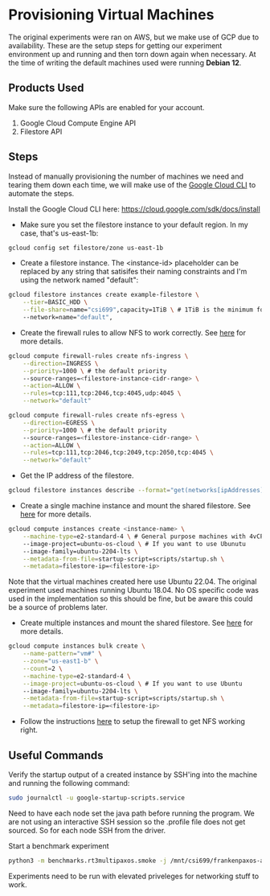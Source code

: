 # Provisioning Virtual Machines

The original experiments were ran on AWS, but we make use of GCP due to availability. These are the setup steps for getting our experiment environment up and running and then torn down again when necessary. At the time of writing the default machines used were running **Debian 12**.

## Products Used
Make sure the following APIs are enabled for your account.

1. Google Cloud Compute Engine API
1. Filestore API

## Steps 
Instead of manually provisioning the number of machines we need and tearing them down each time, we will make use of the [Google Cloud CLI](https://cloud.google.com/sdk/gcloud/reference) to automate the steps.

Install the Google Cloud CLI here: https://cloud.google.com/sdk/docs/install

- Make sure you set the filestore instance to your default region. In my case, that's us-east-1b:
```bash
gcloud config set filestore/zone us-east-1b
```

- Create a filestore instance. The \<instance-id\> placeholder can be replaced by any string that satisifes their naming constraints and I'm using the network named "default":
```bash
gcloud filestore instances create example-filestore \
    --tier=BASIC_HDD \
    --file-share=name="csi699",capacity=1TiB \ # 1TiB is the minimum for the BASIC_HDD tier
    --network=name="default",
```

- Create the firewall rules to allow NFS to work correctly. See [here](https://cloud.google.com/filestore/docs/configuring-firewall) for more details. 
```bash
gcloud compute firewall-rules create nfs-ingress \
    --direction=INGRESS \
    --priority=1000 \ # the default priority
    --source-ranges=<filestore-instance-cidr-range> \
    --action=ALLOW \
    --rules=tcp:111,tcp:2046,tcp:4045,udp:4045 \
    --network="default"
```

```bash
gcloud compute firewall-rules create nfs-egress \
    --direction=EGRESS \
    --priority=1000 \ # the default priority
    --source-ranges=<filestore-instance-cidr-range> \
    --action=ALLOW \
    --rules=tcp:111,tcp:2046,tcp:2049,tcp:2050,tcp:4045 \
    --network="default"
```

- Get the IP address of the filestore.
```bash
gcloud filestore instances describe --format="get(networks[ipAddresses][0])" <instance-id>
```

- Create a single machine instance and mount the shared filestore. See [here](https://cloud.google.com/compute/docs/instances/create-start-instance#publicimage) for more details.
```bash
gcloud compute instances create <instance-name> \
    --machine-type=e2-standard-4 \ # General purpose machines with 4vCPUs and 16GB memory
    --image-project=ubuntu-os-cloud \ # If you want to use Ubunutu
    --image-family=ubuntu-2204-lts \
    --metadata-from-file=startup-script=scripts/startup.sh \
    --metadata=filestore-ip=<filestore-ip>
```
Note that the virtual machines created here use Ubuntu 22.04. The original experiment used machines running Ubuntu 18.04. No OS specific code was used in the implementation so this should be fine, but be aware this could be a source of problems later.

- Create multiple instances and mount the shared filestore. See [here](https://cloud.google.com/compute/docs/instances/multiple/create-in-bulk#create_vms_in_bulk_in_a_region) for more details. 
```bash
gcloud compute instances bulk create \
    --name-pattern="vm#" \
    --zone="us-east1-b" \
    --count=2 \
    --machine-type=e2-standard-4 \
    --image-project=ubuntu-os-cloud \ # If you want to use Ubuntu
    --image-family=ubuntu-2204-lts \
    --metadata-from-file=startup-script=scripts/startup.sh \
    --metadata=filestore-ip=<filestore-ip>
```

- Follow the instructions [here](https://cloud.google.com/filestore/docs/configuring-firewall) to setup the firewall to get NFS working right.


## Useful Commands

Verify the startup output of a created instance by SSH'ing into the machine and running the following command:

```bash
sudo journalctl -u google-startup-scripts.service
```

Need to have each node set the java path before running the program. We are not using an interactive SSH session so the .profile file does not
get sourced. So for each node SSH from the driver.


Start a benchmark experiment
```bash
python3 -m benchmarks.rt3multipaxos.smoke -j /mnt/csi699/frankenpaxos-assembly-0.1.0-SNAPSHOT.jar -s /mnt/csi699/ -m -l info -i ~/.ssh/frankenpaxos --cluster benchmarks/rt3multipaxos/local_cluster.json 
```

Experiments need to be run with elevated priveleges for networking stuff to work. 

